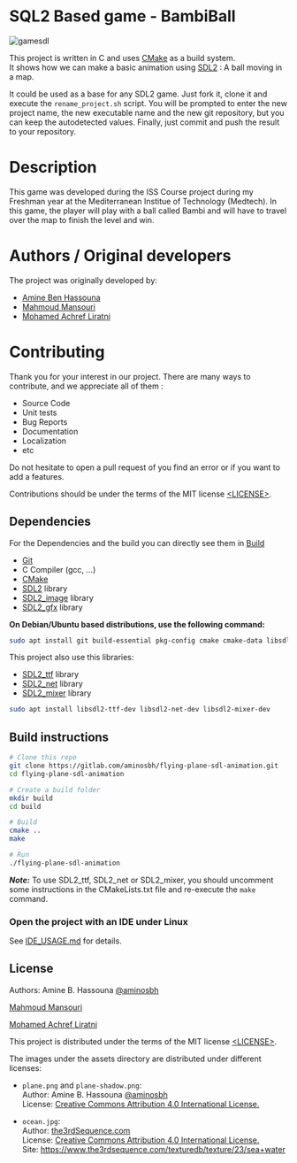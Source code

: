 # SQL2 Based game - BambiBall

![gamesdl](https://user-images.githubusercontent.com/57843834/165837709-9c2fdecf-7abb-4ad3-bfd4-3727b60023f4.PNG)
 
This project is written in C and uses [CMake][] as a build system.<br>
It shows how we can make a basic animation using [SDL2][sdl] : A ball moving in a map.

It could be used as a base for any SDL2 game. Just fork it, clone it and
execute the `rename_project.sh` script. You will be prompted to enter the new
project name, the new executable name and the new git repository, but you can
keep the autodetected values. Finally, just commit and push the result to your
repository.

# Description

This game was developed during the ISS Course project during my Freshman year at the
Mediterranean Institue of Technology (Medtech). In this game, the player will play with
a ball called Bambi and will have to travel over the map to finish the level and win.

# Authors / Original developers

The project was originally developed by:

- [Amine Ben Hassouna](https://github.com/aminosbh)
- [Mahmoud Mansouri][]
- [Mohamed Achref Liratni][]

# Contributing

Thank you for your interest in our project. There are many ways to contribute,
and we appreciate all of them :

- Source Code
- Unit tests
- Bug Reports
- Documentation
- Localization
- etc

Do not hesitate to open a pull request of you find an error or if you want to add
a features.

Contributions should be under the terms of the MIT license [&lt;LICENSE&gt;](LICENSE).

## Dependencies

For the Dependencies and the build you can directly see them in [Build](BUILD.md)

- [Git][]
- C Compiler (gcc, ...)
- [CMake][]
- [SDL2][sdl] library
- [SDL2_image][] library
- [SDL2_gfx][] library

**On Debian/Ubuntu based distributions, use the following command:**

```sh
sudo apt install git build-essential pkg-config cmake cmake-data libsdl2-dev libsdl2-image-dev libsdl2-gfx-dev
```

This project also use this libraries:

- [SDL2_ttf][] library
- [SDL2_net][] library
- [SDL2_mixer][] library

```sh
sudo apt install libsdl2-ttf-dev libsdl2-net-dev libsdl2-mixer-dev
```

## Build instructions

```sh
# Clone this repo
git clone https://gitlab.com/aminosbh/flying-plane-sdl-animation.git
cd flying-plane-sdl-animation

# Create a build folder
mkdir build
cd build

# Build
cmake ..
make

# Run
./flying-plane-sdl-animation
```

**_Note:_** To use SDL2_ttf, SDL2_net or SDL2_mixer, you should uncomment some
instructions in the CMakeLists.txt file and re-execute the `make` command.

### Open the project with an IDE under Linux

See [IDE_USAGE.md](IDE_USAGE.md) for details.

## License

Authors: Amine B. Hassouna [@aminosbh](https://gitlab.com/aminosbh)

[Mahmoud Mansouri]

[Mohamed Achref Liratni]

This project is distributed under the terms of the MIT license
[&lt;LICENSE&gt;](LICENSE).

The images under the assets directory are distributed under different licenses:

- `plane.png` and `plane-shadow.png`:<br>
  Author: Amine B. Hassouna [@aminosbh](https://gitlab.com/aminosbh)<br>
  License: [Creative Commons Attribution 4.0 International License.][ccby]

- `ocean.jpg`:<br>
  Author: [the3rdSequence.com](https://www.the3rdsequence.com)<br>
  License: [Creative Commons Attribution 4.0 International License.][ccby]<br>
  Site: https://www.the3rdsequence.com/texturedb/texture/23/sea+water

[sdl]: https://www.libsdl.org
[cmake]: https://cmake.org
[git]: https://git-scm.com
[sdl2_image]: https://www.libsdl.org/projects/SDL_image
[sdl2_ttf]: https://www.libsdl.org/projects/SDL_ttf
[sdl2_net]: https://www.libsdl.org/projects/SDL_net
[sdl2_mixer]: https://www.libsdl.org/projects/SDL_mixer
[sdl2_gfx]: http://www.ferzkopp.net/wordpress/2016/01/02/sdl_gfx-sdl2_gfx
[ccby]: http://creativecommons.org/licenses/by/4.0/
[mohamed achref liratni]: https://github.com/MohamedLiratni
[mahmoud mansouri]: https://github.com/MahmoudMans
